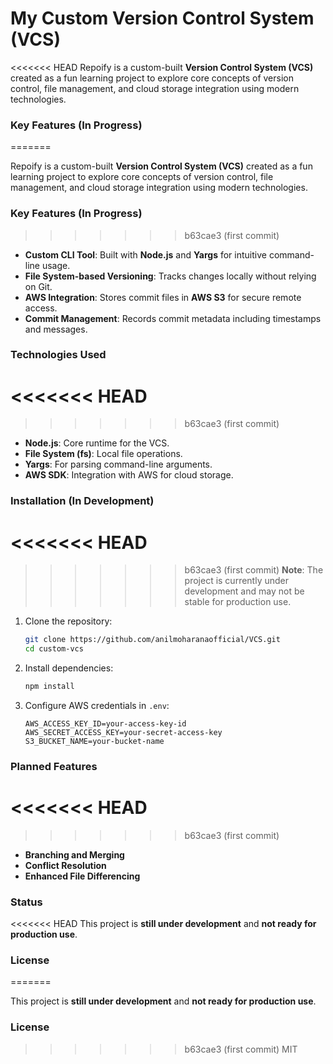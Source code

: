 # My Custom Version Control System (VCS)
<<<<<<< HEAD
Repoify is a custom-built **Version Control System (VCS)** created as a fun learning project to explore core concepts of version control, file management, and cloud storage integration using modern technologies.

### Key Features (In Progress)
=======

Repoify is a custom-built **Version Control System (VCS)** created as a fun learning project to explore core concepts of version control, file management, and cloud storage integration using modern technologies.

### Key Features (In Progress)

>>>>>>> b63cae3 (first commit)
- **Custom CLI Tool**: Built with **Node.js** and **Yargs** for intuitive command-line usage.
- **File System-based Versioning**: Tracks changes locally without relying on Git.
- **AWS Integration**: Stores commit files in **AWS S3** for secure remote access.
- **Commit Management**: Records commit metadata including timestamps and messages.

### Technologies Used
<<<<<<< HEAD
=======

>>>>>>> b63cae3 (first commit)
- **Node.js**: Core runtime for the VCS.
- **File System (fs)**: Local file operations.
- **Yargs**: For parsing command-line arguments.
- **AWS SDK**: Integration with AWS for cloud storage.

### Installation (In Development)
<<<<<<< HEAD
=======

>>>>>>> b63cae3 (first commit)
> **Note**: The project is currently under development and may not be stable for production use.

1. Clone the repository:
   ```bash
   git clone https://github.com/anilmoharanaofficial/VCS.git
   cd custom-vcs
   ```
2. Install dependencies:
   ```bash
   npm install
   ```
3. Configure AWS credentials in `.env`:
   ```env
   AWS_ACCESS_KEY_ID=your-access-key-id
   AWS_SECRET_ACCESS_KEY=your-secret-access-key
   S3_BUCKET_NAME=your-bucket-name
   ```

### Planned Features
<<<<<<< HEAD
=======

>>>>>>> b63cae3 (first commit)
- **Branching and Merging**
- **Conflict Resolution**
- **Enhanced File Differencing**

### Status
<<<<<<< HEAD
This project is **still under development** and **not ready for production use**.

### License
=======

This project is **still under development** and **not ready for production use**.

### License

>>>>>>> b63cae3 (first commit)
MIT
